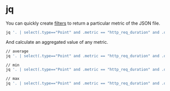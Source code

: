 # jq



You can quickly create [filters](https://stedolan.github.io/jq/manual/#Basicfilters) to return a particular metric of the JSON file.

```bash
jq '. | select(.type=="Point" and .metric == "http_req_duration" and .data.tags.status >= "200")' myscript-output.json
```

And calculate an aggregated value of any metric.

```bash
// average
jq '. | select(.type=="Point" and .metric == "http_req_duration" and .data.tags.status >= "200") | .data.value' myscript-output.json | jq -s 'add/length'

// min
jq '. | select(.type=="Point" and .metric == "http_req_duration" and .data.tags.status >= "200") | .data.value' myscript-output.json | jq -s min

// max
jq '. | select(.type=="Point" and .metric == "http_req_duration" and .data.tags.status >= "200") | .data.value' myscript-output.json | jq -s max

```

